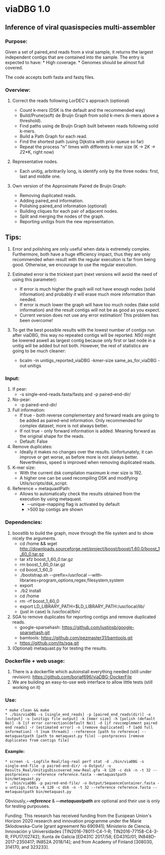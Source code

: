 # viaDBG 1.0
## Inference of viral quasispecies multi-assembler
### Purpose:
Given a set of paired_end reads from a viral sample, it returns the largest independent contigs that are contained into the sample. The entry is expected to have:
	* High coverage.
	* Genomes should be almost full covered.

The code accepts both fasta and fastq files.
### Overview:
1. Correct the reads following LorDEC's approach (optional)
	* Count k-mers (DSK is the default and the recommended way)
	* Build/Prune(soft) de Bruijn Graph from solid k-mers (k-mers above a threshold).
	* Find paths using de Bruijn Graph built between reads following solid k-mers.
	* Build a Path Graph for each read.
	* Find the shortest path (using Dijkstra with prior queue so far)
	* Repeat the process "n" times with differents k-mer size (K -> 2*K -> 2*2*K, right now)

2. Representative nodes.
	* Each unitig, arbritrarily long, is identify only by the three nodes: first, last and middle one.

3. Own version of the Approximate Paired de Bruijn Graph:
	* Removing duplicated reads.
	* Adding paired_end information.
	* Polishing paired_end information (optional) 
	* Building cliques for each pair of adjacent nodes.
	* Split and merging the nodes of the graph.
	* Reporting unitigs from the new representation.

## Tips:
1. Error and polishing are only useful when data is extremely complex. Furthermore, both have a huge efficiency impact, thus they are only recommended when result with the regular execution is far from being good. Otherwise, we encourage to use the regular execution.

2. Estimated error is the trickiest part (next versions will avoid the need of using this parameter):
	* If error is much higher the graph will not have enough nodes (solid information) and probably it will erase much more information than needed.
	* If error is much lower the graph will have too much nodes (fake solid information) and the result contigs will not be as good as you expect.
	* Current version does not use any error estimation! This problem has been overcome!

3. To get the best possible results with the lowest number of contigs run after viaDBG, this way no repeated contigs will be reported. N50 might be lowered aswell as largest contig because only first or last node in a unitig will be added but not both. However, the rest of statistics are going to be much cleaner:
	* bcalm -in unitigs_reported_viaDBG -kmer-size same_as_for_viaDBG -out unitigs
	
### Input:
1. If pear:
	* -s single-end-reads.fasta/fastq and -p paired-end-dir/
2. No-pear:
	* -p paired-end-dir/
3. Full information:
	* If true - both reverse complementary and forward reads are going to be added as paired-end information. Only recommended for complex dataset, more is not always better.
	* If not true - only forward information is added. Meaning forward as the original shape for the reads.
	* Default: False
4. Remove duplicates:
	* Ideally it makes no changes over the results. Unfortunately, it can improve or get worse, as before more is not always better. Nevertheless, speed is improved when removing duplicated reads.
5. K-mer size:
	* With the current dsk compilaton maximum k-mer size is 192.
	* A higher one can be used recompiling DSK and modifying Utils/scripts/dsk_script.
6. Reference + metaquastPath:
	* Allows to automatically check the results obtained from the execution by using metaquast. 
		* --unique-mapping flag is activated by default
		* \>500 bp contigs are shown
### Dependencies:
1. boostlib to build the graph, move through the file system and to show nicely the arguments.
	* cd /home && wget http://downloads.sourceforge.net/project/boost/boost/1.60.0/boost_1_60_0.tar.gz 
	* tar xfz boost_1_60_0.tar.gz 
	* rm boost_1_60_0.tar.gz 
	* cd boost_1_60_0 
	* ./bootstrap.sh --prefix=/usr/local --with-libraries=program_options,regex,filesystem,system
	* export  
	* ./b2 install 
	* cd /home 
	* rm -rf boost_1_60_0
	* export LD_LIBRARY_PATH=$LD_LIBRARY_PATH:/usr/local/lib/
	* (just in case) ls /usr/local/bin/
2. SGA to remove duplicates for reporting contigs and remove duplicated reads.
	* google-sparsehash: https://github.com/justinsb/google-sparsehash.git
	* bamtools: https://github.com/pezmaster31/bamtools.git
	* https://github.com/jts/sga.git
3. (Optional) metaquast.py for testing the results.

### Dockerfile + web usage:
1. There is a dockerfile which autoinstall everything needed (still under revision): https://github.com/borjaf696/viaDBG-DockerFile
2. We are building an easy-to-use web interface to allow little tests (still working on it)

### Use:
	* make clean && make
	* ./bin/viaDBG -s [single_end_reads] -p [paired_end_reads(dir)] -o [output] -u [unitigs file output] -k [kmer size] -h [polish (default No)] -b [if error correction(default No)] -d [if revcomplement paired end reads] -r [estimated error] -n [remove duplicated] -f [add full information] -t [num threads] --reference [path to reference] --metaquastpath [path to metaquast.py file] --postprocess [remove duplicates from contigs file]

#### Example:
	* screen -L -Logfile Real/log-real perf stat -d ./bin/viaDBG -s single-end-file -p paired-end-dir/ -o Output/ -u Results_Real/UnitigsDiscovered_new-Real.gfa -k 120 -c dsk -n -t 32 --postprocess --reference reference.fasta --metaquastpath bin/metaquast.py
	* ./bin/viaDBG -p paired-end-file/ -o Output/SequenceContainer.fasta -u untiigs.fasta -k 120 -c dsk -n -t 32 --reference reference.fasta --metaquastpath bin/metaquast.py

 Obviously,***--reference*** & ***--metaquastpath*** are optional and their use is only for testing purpouses.

Funding:
This research has received funding from the European Union's Horizon 2020 research and innovation programme under the Marie Sklodowska-Curie [grant agreement No 690941]; Ministerio de Ciencia, Innovación y Universidades [TIN2016-78011-C4-1-R; TIN2016-77158-C4-3-R; FPU17/02742]; Xunta de Galicia [ED431C 2017/58; ED431G/01; IN848D-2017-2350417; IN852A 2018/14]; and from Academy of Finland [308030, 314170, and 323233].
